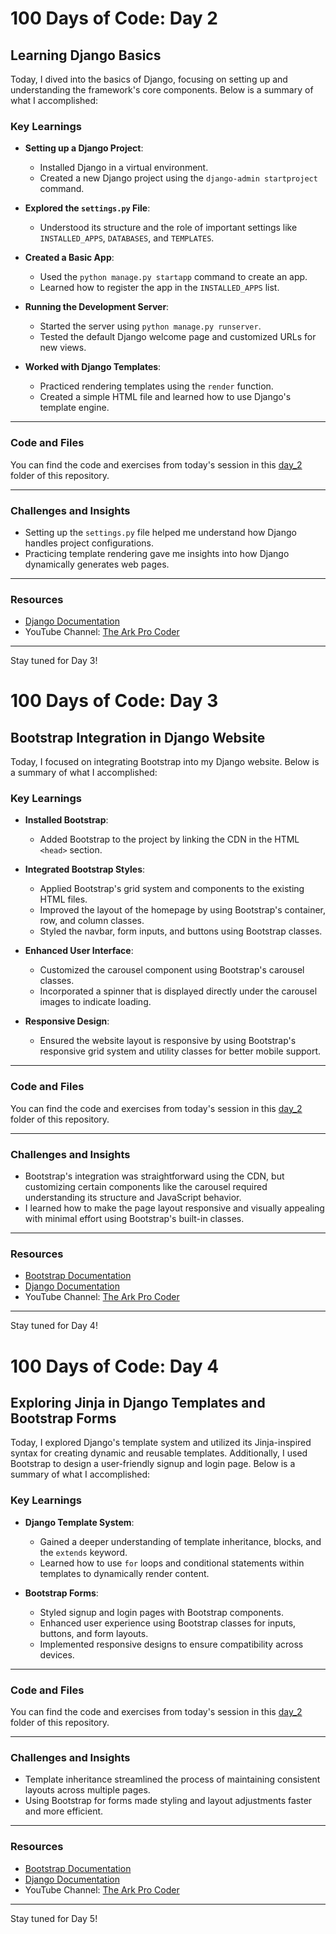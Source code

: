# 100 Days of Code: Day 2

## Learning Django Basics

Today, I dived into the basics of Django, focusing on setting up and understanding the framework's core components. Below is a summary of what I accomplished:

### Key Learnings
- **Setting up a Django Project**: 
  - Installed Django in a virtual environment.
  - Created a new Django project using the `django-admin startproject` command.
  
- **Explored the `settings.py` File**:
  - Understood its structure and the role of important settings like `INSTALLED_APPS`, `DATABASES`, and `TEMPLATES`.

- **Created a Basic App**:
  - Used the `python manage.py startapp` command to create an app.
  - Learned how to register the app in the `INSTALLED_APPS` list.

- **Running the Development Server**:
  - Started the server using `python manage.py runserver`.
  - Tested the default Django welcome page and customized URLs for new views.

- **Worked with Django Templates**:
  - Practiced rendering templates using the `render` function.
  - Created a simple HTML file and learned how to use Django's template engine.

---

### Code and Files
You can find the code and exercises from today's session in this [day_2](./day_2) folder of this repository.

---

### Challenges and Insights
- Setting up the `settings.py` file helped me understand how Django handles project configurations.
- Practicing template rendering gave me insights into how Django dynamically generates web pages.

---

### Resources
- [Django Documentation](https://docs.djangoproject.com/en/)
- YouTube Channel: [The Ark Pro Coder](https://www.youtube.com/@ARKPROCODER)

---

Stay tuned for Day 3!



# 100 Days of Code: Day 3

## Bootstrap Integration in Django Website

Today, I focused on integrating Bootstrap into my Django website. Below is a summary of what I accomplished:

### Key Learnings
- **Installed Bootstrap**:
  - Added Bootstrap to the project by linking the CDN in the HTML `<head>` section.
  
- **Integrated Bootstrap Styles**:
  - Applied Bootstrap's grid system and components to the existing HTML files.
  - Improved the layout of the homepage by using Bootstrap's container, row, and column classes.
  - Styled the navbar, form inputs, and buttons using Bootstrap classes.

- **Enhanced User Interface**:
  - Customized the carousel component using Bootstrap's carousel classes.
  - Incorporated a spinner that is displayed directly under the carousel images to indicate loading.

- **Responsive Design**:
  - Ensured the website layout is responsive by using Bootstrap's responsive grid system and utility classes for better mobile support.

---

### Code and Files
You can find the code and exercises from today's session in this [day_2](./day_2) folder of this repository.

---

### Challenges and Insights
- Bootstrap's integration was straightforward using the CDN, but customizing certain components like the carousel required understanding its structure and JavaScript behavior.
- I learned how to make the page layout responsive and visually appealing with minimal effort using Bootstrap's built-in classes.

---

### Resources
- [Bootstrap Documentation](https://getbootstrap.com/)
- [Django Documentation](https://docs.djangoproject.com/en/)
- YouTube Channel: [The Ark Pro Coder](https://www.youtube.com/@ARKPROCODER)

---

Stay tuned for Day 4!



# 100 Days of Code: Day 4

## Exploring Jinja in Django Templates and Bootstrap Forms

Today, I explored Django's template system and utilized its Jinja-inspired syntax for creating dynamic and reusable templates. Additionally, I used Bootstrap to design a user-friendly signup and login page. Below is a summary of what I accomplished:

### Key Learnings
- **Django Template System**:
  - Gained a deeper understanding of template inheritance, blocks, and the `extends` keyword.
  - Learned how to use `for` loops and conditional statements within templates to dynamically render content.

- **Bootstrap Forms**:
  - Styled signup and login pages with Bootstrap components.
  - Enhanced user experience using Bootstrap classes for inputs, buttons, and form layouts.
  - Implemented responsive designs to ensure compatibility across devices.

---

### Code and Files
You can find the code and exercises from today's session in this [day_2](./day_2) folder of this repository.

---

### Challenges and Insights
- Template inheritance streamlined the process of maintaining consistent layouts across multiple pages.
- Using Bootstrap for forms made styling and layout adjustments faster and more efficient.

---

### Resources
- [Bootstrap Documentation](https://getbootstrap.com/)
- [Django Documentation](https://docs.djangoproject.com/en/)
- YouTube Channel: [The Ark Pro Coder](https://www.youtube.com/@ARKPROCODER)

---

Stay tuned for Day 5!
